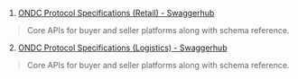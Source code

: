 1. [ONDC Protocol Specifications (Retail) - Swaggerhub](https://app.swaggerhub.com/apis/ONDC/ONDC-Protocol-Hyperlocal/1.0.7)

> Core APIs for buyer and seller platforms along with schema reference.

2. [ONDC Protocol Specifications (Logistics) - Swaggerhub](https://app.swaggerhub.com/apis/ONDC/ONDC-Protocol-Logistics/1.0.3)

> Core APIs for buyer and seller platforms along with schema reference.
